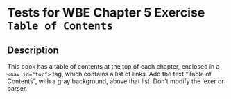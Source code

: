 Tests for WBE Chapter 5 Exercise `Table of Contents`
=======================

Description
-----------

This book has a table of contents at the top of each chapter, enclosed in a 
  `<nav id="toc">` tag, which contains a list of links. 
Add the text “Table of Contents”, with a gray background, above that list. 
Don’t modify the lexer or parser.

